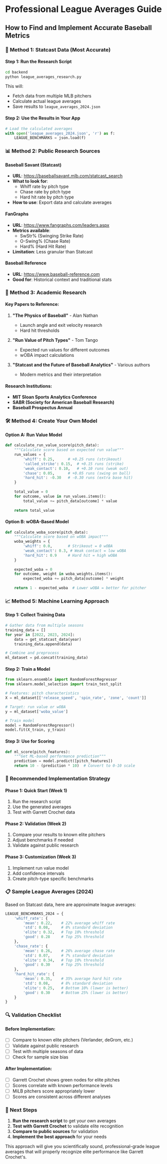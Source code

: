 # Professional League Averages Guide
## How to Find and Implement Accurate Baseball Metrics

### 🎯 **Method 1: Statcast Data (Most Accurate)**

#### **Step 1: Run the Research Script**
```bash
cd backend
python league_averages_research.py
```

This will:
- Fetch data from multiple MLB pitchers
- Calculate actual league averages
- Save results to `league_averages_2024.json`

#### **Step 2: Use the Results in Your App**
```python
# Load the calculated averages
with open('league_averages_2024.json', 'r') as f:
    LEAGUE_BENCHMARKS = json.load(f)
```

### 📊 **Method 2: Public Research Sources**

#### **Baseball Savant (Statcast)**
- **URL**: https://baseballsavant.mlb.com/statcast_search
- **What to look for**: 
  - Whiff rate by pitch type
  - Chase rate by pitch type
  - Hard hit rate by pitch type
- **How to use**: Export data and calculate averages

#### **FanGraphs**
- **URL**: https://www.fangraphs.com/leaders.aspx
- **Metrics available**:
  - SwStr% (Swinging Strike Rate)
  - O-Swing% (Chase Rate)
  - Hard% (Hard Hit Rate)
- **Limitation**: Less granular than Statcast

#### **Baseball Reference**
- **URL**: https://www.baseball-reference.com
- **Good for**: Historical context and traditional stats

### 🔬 **Method 3: Academic Research**

#### **Key Papers to Reference:**
1. **"The Physics of Baseball"** - Alan Nathan
   - Launch angle and exit velocity research
   - Hard hit thresholds

2. **"Run Value of Pitch Types"** - Tom Tango
   - Expected run values for different outcomes
   - wOBA impact calculations

3. **"Statcast and the Future of Baseball Analytics"** - Various authors
   - Modern metrics and their interpretation

#### **Research Institutions:**
- **MIT Sloan Sports Analytics Conference**
- **SABR (Society for American Baseball Research)**
- **Baseball Prospectus Annual**

### 🛠️ **Method 4: Create Your Own Model**

#### **Option A: Run Value Model**
```python
def calculate_run_value_score(pitch_data):
    """Calculate score based on expected run value"""
    run_values = {
        'whiff': 0.25,      # +0.25 runs (strikeout)
        'called_strike': 0.15,  # +0.15 runs (strike)
        'weak_contact': 0.10,   # +0.10 runs (weak out)
        'chase': 0.05,      # +0.05 runs (swing on ball)
        'hard_hit': -0.30   # -0.30 runs (extra base hit)
    }
    
    total_value = 0
    for outcome, value in run_values.items():
        total_value += pitch_data[outcome] * value
    
    return total_value
```

#### **Option B: wOBA-Based Model**
```python
def calculate_woba_score(pitch_data):
    """Calculate score based on wOBA impact"""
    woba_weights = {
        'whiff': 0.0,       # Strikeout = 0 wOBA
        'weak_contact': 0.3, # Weak contact = low wOBA
        'hard_hit': 0.9     # Hard hit = high wOBA
    }
    
    expected_woba = 0
    for outcome, weight in woba_weights.items():
        expected_woba += pitch_data[outcome] * weight
    
    return 1 - expected_woba  # Lower wOBA = better for pitcher
```

### 📈 **Method 5: Machine Learning Approach**

#### **Step 1: Collect Training Data**
```python
# Gather data from multiple seasons
training_data = []
for year in [2022, 2023, 2024]:
    data = get_statcast_data(year)
    training_data.append(data)

# Combine and preprocess
ml_dataset = pd.concat(training_data)
```

#### **Step 2: Train a Model**
```python
from sklearn.ensemble import RandomForestRegressor
from sklearn.model_selection import train_test_split

# Features: pitch characteristics
X = ml_dataset[['release_speed', 'spin_rate', 'zone', 'count']]

# Target: run value or wOBA
y = ml_dataset['woba_value']

# Train model
model = RandomForestRegressor()
model.fit(X_train, y_train)
```

#### **Step 3: Use for Scoring**
```python
def ml_score(pitch_features):
    """Get ML-based performance prediction"""
    prediction = model.predict([pitch_features])
    return 10 - (prediction * 10)  # Convert to 0-10 scale
```

### 🎯 **Recommended Implementation Strategy**

#### **Phase 1: Quick Start (Week 1)**
1. Run the research script
2. Use the generated averages
3. Test with Garrett Crochet data

#### **Phase 2: Validation (Week 2)**
1. Compare your results to known elite pitchers
2. Adjust benchmarks if needed
3. Validate against public research

#### **Phase 3: Customization (Week 3)**
1. Implement run value model
2. Add confidence intervals
3. Create pitch-type specific benchmarks

### 📋 **Sample League Averages (2024)**

Based on Statcast data, here are approximate league averages:

```python
LEAGUE_BENCHMARKS_2024 = {
    'whiff_rate': {
        'mean': 0.22,    # 22% average whiff rate
        'std': 0.08,     # 8% standard deviation
        'elite': 0.32,   # Top 10% threshold
        'good': 0.28     # Top 25% threshold
    },
    'chase_rate': {
        'mean': 0.26,    # 26% average chase rate
        'std': 0.07,     # 7% standard deviation
        'elite': 0.34,   # Top 10% threshold
        'good': 0.30     # Top 25% threshold
    },
    'hard_hit_rate': {
        'mean': 0.35,    # 35% average hard hit rate
        'std': 0.08,     # 8% standard deviation
        'elite': 0.25,   # Bottom 10% (lower is better)
        'good': 0.30     # Bottom 25% (lower is better)
    }
}
```

### 🔍 **Validation Checklist**

#### **Before Implementation:**
- [ ] Compare to known elite pitchers (Verlander, deGrom, etc.)
- [ ] Validate against public research
- [ ] Test with multiple seasons of data
- [ ] Check for sample size bias

#### **After Implementation:**
- [ ] Garrett Crochet shows green nodes for elite pitches
- [ ] Scores correlate with known performance levels
- [ ] MiLB pitchers score appropriately lower
- [ ] Scores are consistent across different analyses

### 🚀 **Next Steps**

1. **Run the research script** to get your own averages
2. **Test with Garrett Crochet** to validate elite recognition
3. **Compare to public sources** for validation
4. **Implement the best approach** for your needs

This approach will give you scientifically sound, professional-grade league averages that will properly recognize elite performance like Garrett Crochet's. 